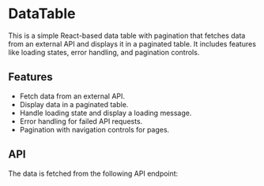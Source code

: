 # DataTable

This is a simple React-based data table with pagination that fetches data from an external API and displays it in a paginated table. It includes features like loading states, error handling, and pagination controls.

## Features

- Fetch data from an external API.
- Display data in a paginated table.
- Handle loading state and display a loading message.
- Error handling for failed API requests.
- Pagination with navigation controls for pages.

## API

The data is fetched from the following API endpoint:


